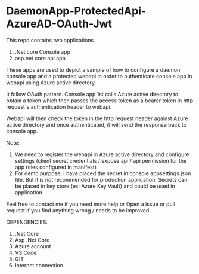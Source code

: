 # DaemonApp-ProtectedApi-AzureAD-OAuth-Jwt

This repo contains two applications
1. .Net core Console app
2. asp.net core api app

These apps are used to depict a sample of how to configure a daemon console app and a protected webapi in order to authenticate console app in webapi using Azure active directory. 

It follow OAuth pattern. Console app 1st calls Azure active directory to obtain a token which then passes the access token as a bearer token in http request's authentication header to webapi. 

Webapi will then check the token in the http request header against Azure active directory and once authenticated, it will send the response back to console app. 

Note: 
1. We need to register the webapi in Azure active directory and configure settings (client secret credentials / expose api / api permission for the app roles configured in manifest)
2. For demo purpose, I have placed the secret in console appsettings.json file. 
   But it is not recommended for production application. Secrets can be placed in key store (ex: Azure Key Vault) and could be used in application.


Feel free to contact me if you need more help or Open a issue or pull request if you find anything wrong / needs to be improved. 

DEPENDENCIES:
1. .Net Core 
2. Asp .Net Core
3. Azure account
4. VS Code
5. GIT
6. Internet connection
